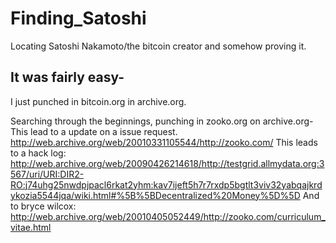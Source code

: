 # Finding_Satoshi
Locating Satoshi Nakamoto/the bitcoin creator and somehow proving it.

## It was fairly easy-

I just punched in bitcoin.org in archive.org.

Searching through the beginnings, punching in zooko.org on archive.org- This lead to a update on a issue request.
http://web.archive.org/web/20010331105544/http://zooko.com/
This leads to a hack log:
http://web.archive.org/web/20090426214618/http://testgrid.allmydata.org:3567/uri/URI:DIR2-RO:j74uhg25nwdpjpacl6rkat2yhm:kav7ijeft5h7r7rxdp5bgtlt3viv32yabqajkrdykozia5544jqa/wiki.html#%5B%5BDecentralized%20Money%5D%5D
And to bryce wilcox: http://web.archive.org/web/20010405052449/http://zooko.com/curriculum_vitae.html

